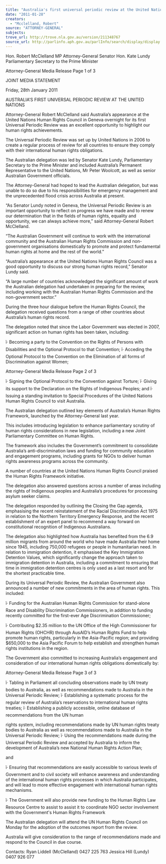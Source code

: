 ```yaml
---
title: "Australia's first universal periodic review at the United Nations"
date: "2011-01-28"
creators:
  - "Mcclelland, Robert"
source: "ATTORNEY-GENERAL"
subjects:
trove_url: http://trove.nla.gov.au/version/211348767
source_url: http://parlinfo.aph.gov.au/parlInfo/search/display/display.w3p;query=Id%3A%22media/pressrel/522379%22
---
```


 

 Hon. Robert McClelland MP  Attorney-General  Senator Hon. Kate Lundy  Parliamentary Secretary to the Prime Minister 

 

 Attorney-General Media Release   Page 1 of 3 

 JOINT MEDIA STATEMENT   

 Friday, 28th January 2011 

 

 AUSTRALIA’S FIRST UNIVERSAL PERIODIC REVIEW AT THE UNITED NATIONS   

 Attorney-General Robert McClelland said Australia’s appearance at the United Nations Human  Rights Council in Geneva overnight for its first Universal Periodic Review was an excellent  opportunity to highlight our human rights achievements.   

 The Universal Periodic Review was set up by United Nations in 2006 to create a regular process of  review for all countries to ensure they comply with their international human rights obligations.   

 The Australian delegation was led by Senator Kate Lundy, Parliamentary Secretary to the Prime  Minister and included Australia’s Permanent Representative to the United Nations, Mr Peter  Woolcott, as well as senior Australian Government officials.   

 The Attorney-General had hoped to lead the Australian delegation, but was unable to do so due to  his responsibilities for emergency management and the unprecedented flood crisis across Australia  at present.     

 “As Senator Lundy noted in Geneva, the Universal Periodic Review is an important opportunity to  reflect on progress we have made and to renew our determination that in the fields of human rights,  equality and opportunity, we can always achieve more,” said Attorney-General Robert McClelland.   

 “The Australian Government will continue to work with the international community and the  Australian Human Rights Commission and non-government organisations domestically to promote  and protect fundamental human rights at home and the rest of the world.”   

 “Australia’s appearance at the United Nations Human Rights Council was a good opportunity to  discuss our strong human rights record,” Senator Lundy said.   

 “A large number of countries acknowledged the significant amount of work the Australian  delegation had undertaken in preparing for the review, including working with the Australian Human  Rights Commission and the non-government sector.”   

 During the three hour dialogue before the Human Rights Council, the delegation received questions  from a range of other countries about Australia’s human rights record.   

 The delegation noted that since the Labor Government was elected in 2007, significant action on  human rights has been taken, including:   

 ï· Becoming a party to the Convention on the Rights of Persons with Disabilities and the  Optional Protocol to that Convention;   ï· Acceding the Optional Protocol to the Convention on the Elimination of all forms of  Discrimination against Women; 

 

 

 Attorney-General Media Release   Page 2 of 3 

 ï· Signing the Optional Protocol to the Convention against Torture;   ï· Giving its support to the Declaration on the Rights of Indigenous Peoples; and   ï· Issuing a standing invitation to Special Procedures of the United Nations Human Rights  Council to visit Australia.   

 The Australian delegation outlined key elements of Australia’s Human Rights Framework, launched  by the Attorney-General last year.     

 This includes introducing legislation to enhance parliamentary scrutiny of human rights  considerations in new legislation, including a new Joint Parliamentary Committee on Human Rights.     

 The framework also includes the Government’s commitment to consolidate Australia’s anti-discrimination laws and funding for community education and engagement programs, including  grants for NGOs to deliver human rights awareness programs across the community.   

 A number of countries at the United Nations Human Rights Council praised the Human Rights  Framework initiative.   

 The delegation also answered questions across a number of areas including the rights of Indigenous  peoples and Australia’s procedures for processing asylum seeker claims.    

  The delegation responded by outlining the Closing the Gap agenda, emphasising the recent  reinstatement of the Racial Discrimination Act 1975 in relation to the Northern Territory Emergency  Response, and the recent establishment of an expert panel to recommend a way forward on  constitutional recognition of Indigenous Australians.   

 The delegation also highlighted how Australia has benefited from the 6.9 million migrants from  around the world who have made Australia their home since 1945, including 750,000 refugees or  people in humanitarian need. In relation to immigration detention, it emphasised the Key  Immigration Detention Values, which significantly change the approach taken to immigration  detention in Australia, including a commitment to ensuring that time in immigration detention  centres is only used as a last resort and for the shortest practicable time.   

 During its Universal Periodic Review, the Australian Government also announced a number of new  commitments in the area of human rights. This included:    

 ï· Funding for the Australian Human Rights Commission for stand-alone Race and Disability  Discrimination Commissioners, in addition to funding recently committed for the first-ever  Age Discrimination Commissioner;  

 ï· Contributing $2.35 million to the UN Office of the High Commissioner for Human Rights  (OHCHR) through AusAID’s Human Rights Fund to help promote human rights, particularly in  the Asia-Pacific region; and providing $650,000 to the Asia Pacific Forum to help establish  and strengthen human rights institutions in the region.   

 

 The Government also committed to increasing Australia’s engagement and consideration of our  international human rights obligations domestically by:  

 

 

 Attorney-General Media Release   Page 3 of 3 

 ï· Tabling in Parliament all concluding observations made by UN treaty bodies to Australia, as  well as recommendations made to Australia in the Universal Periodic Review;  ï· Establishing a systematic process for the regular review of Australia’s reservations to  international human rights treaties;  ï· Establishing a publicly accessible, online database of recommendations from the UN human 

 rights system, including recommendations made by UN human rights treaty bodies to  Australia as well as recommendations made to Australia in the Universal Periodic Review;   ï· Using the recommendations made during the Universal Periodic Review and accepted by  Australia to inform the development of Australia’s new National Human Rights Action Plan; 

 and 

 ï· Ensuring that recommendations are easily accessible to various levels of Government and to  civil society will enhance awareness and understanding of the international human rights  processes in which Australia participates, and will lead to more effective engagement with  international human rights mechanisms.   

 ï· The Government will also provide new funding to the Human Rights Law Resource Centre to  assist to assist it to coordinate NGO sector involvement with the Government's Human  Rights Framework   

 The Australian delegation will attend the UN Human Rights Council on Monday for the adoption of  the outcomes report from the review.     

 Australia will give consideration to the range of recommendations made and respond to the Council  in due course.     

 

 Contacts:   Ryan Liddell  (McClelland)   0427 225 763    Jessica Hill  (Lundy)  0407 926 077 

